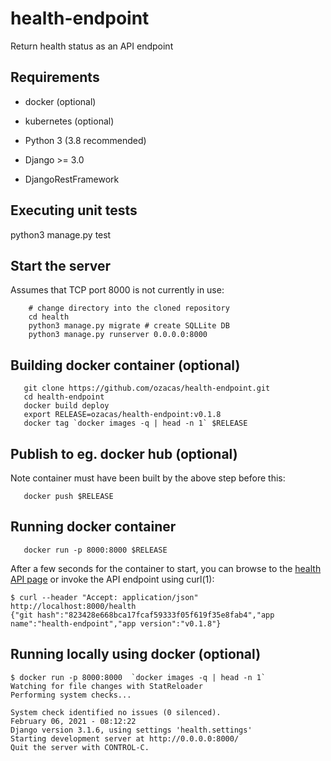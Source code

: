 # health-endpoint
Return health status as an API endpoint

## Requirements

 * docker (optional)

 * kubernetes (optional)

 * Python 3 (3.8 recommended)

 * Django >= 3.0

 * DjangoRestFramework

## Executing unit tests

python3 manage.py test

## Start the server

Assumes that TCP port 8000 is not currently in use:
~~~~
    # change directory into the cloned repository
    cd health
    python3 manage.py migrate # create SQLLite DB
    python3 manage.py runserver 0.0.0.0:8000
~~~~

## Building docker container (optional)

~~~~
   git clone https://github.com/ozacas/health-endpoint.git
   cd health-endpoint
   docker build deploy
   export RELEASE=ozacas/health-endpoint:v0.1.8
   docker tag `docker images -q | head -n 1` $RELEASE
~~~~

## Publish to eg. docker hub (optional)

Note container must have been built by the above step before this:
~~~~
   docker push $RELEASE
~~~~

## Running docker container

~~~~
   docker run -p 8000:8000 $RELEASE
~~~~
After a few seconds for the container to start, you can browse to the [health API page](http://localhost:8000/health) or invoke the API endpoint using curl(1):

~~~~
$ curl --header "Accept: application/json" http://localhost:8000/health
{"git hash":"823428e668bca17fcaf59333f05f619f35e8fab4","app name":"health-endpoint","app version":"v0.1.8"}
~~~~

## Running locally using docker (optional)

~~~~
$ docker run -p 8000:8000  `docker images -q | head -n 1`
Watching for file changes with StatReloader
Performing system checks...

System check identified no issues (0 silenced).
February 06, 2021 - 08:12:22
Django version 3.1.6, using settings 'health.settings'
Starting development server at http://0.0.0.0:8000/
Quit the server with CONTROL-C.
~~~~